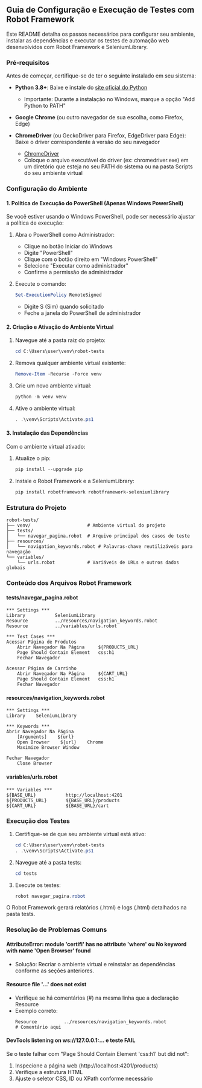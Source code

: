 ## Guia de Configuração e Execução de Testes com Robot Framework

Este README detalha os passos necessários para configurar seu ambiente, instalar as dependências e executar os testes de automação web desenvolvidos com Robot Framework e SeleniumLibrary.

### Pré-requisitos

Antes de começar, certifique-se de ter o seguinte instalado em seu sistema:

- **Python 3.8+**: Baixe e instale do [site oficial do Python](https://www.python.org/downloads/)
  - Importante: Durante a instalação no Windows, marque a opção "Add Python to PATH"

- **Google Chrome** (ou outro navegador de sua escolha, como Firefox, Edge)

- **ChromeDriver** (ou GeckoDriver para Firefox, EdgeDriver para Edge): Baixe o driver correspondente à versão do seu navegador
  - [ChromeDriver](https://chromedriver.chromium.org/downloads)
  - Coloque o arquivo executável do driver (ex: chromedriver.exe) em um diretório que esteja no seu PATH do sistema ou na pasta Scripts do seu ambiente virtual

### Configuração do Ambiente

#### 1. Política de Execução do PowerShell (Apenas Windows PowerShell)

Se você estiver usando o Windows PowerShell, pode ser necessário ajustar a política de execução:

1. Abra o PowerShell como Administrador:
   - Clique no botão Iniciar do Windows
   - Digite "PowerShell"
   - Clique com o botão direito em "Windows PowerShell"
   - Selecione "Executar como administrador"
   - Confirme a permissão de administrador

2. Execute o comando:
   ```powershell
   Set-ExecutionPolicy RemoteSigned
   ```
   - Digite S (Sim) quando solicitado
   - Feche a janela do PowerShell de administrador

#### 2. Criação e Ativação do Ambiente Virtual

1. Navegue até a pasta raiz do projeto:
   ```powershell
   cd C:\Users\user\venv\robot-tests
   ```

2. Remova qualquer ambiente virtual existente:
   ```powershell
   Remove-Item -Recurse -Force venv
   ```

3. Crie um novo ambiente virtual:
   ```powershell
   python -m venv venv
   ```

4. Ative o ambiente virtual:
   ```powershell
   . .\venv\Scripts\Activate.ps1
   ```

#### 3. Instalação das Dependências

Com o ambiente virtual ativado:

1. Atualize o pip:
   ```powershell
   pip install --upgrade pip
   ```

2. Instale o Robot Framework e a SeleniumLibrary:
   ```powershell
   pip install robotframework robotframework-seleniumlibrary
   ```

### Estrutura do Projeto

```
robot-tests/
├── venv/                     # Ambiente virtual do projeto
├── tests/
│   └── navegar_pagina.robot  # Arquivo principal dos casos de teste
├── resources/
│   └── navigation_keywords.robot # Palavras-chave reutilizáveis para navegação
└── variables/
    └── urls.robot            # Variáveis de URLs e outros dados globais
```

### Conteúdo dos Arquivos Robot Framework

#### tests/navegar_pagina.robot
```robotframework
*** Settings ***
Library           SeleniumLibrary
Resource          ../resources/navigation_keywords.robot
Resource          ../variables/urls.robot

*** Test Cases ***
Acessar Página de Produtos
    Abrir Navegador Na Página     ${PRODUCTS_URL}
    Page Should Contain Element   css:h1
    Fechar Navegador

Acessar Página de Carrinho
    Abrir Navegador Na Página     ${CART_URL}
    Page Should Contain Element   css:h1
    Fechar Navegador
```

#### resources/navigation_keywords.robot
```robotframework
*** Settings ***
Library    SeleniumLibrary

*** Keywords ***
Abrir Navegador Na Página
    [Arguments]    ${url}
    Open Browser    ${url}    Chrome
    Maximize Browser Window

Fechar Navegador
    Close Browser
```

#### variables/urls.robot
```robotframework
*** Variables ***
${BASE_URL}           http://localhost:4201
${PRODUCTS_URL}       ${BASE_URL}/products
${CART_URL}           ${BASE_URL}/cart
```

### Execução dos Testes

1. Certifique-se de que seu ambiente virtual está ativo:
   ```powershell
   cd C:\Users\user\venv\robot-tests
   . .\venv\Scripts\Activate.ps1
   ```

2. Navegue até a pasta tests:
   ```powershell
   cd tests
   ```

3. Execute os testes:
   ```powershell
   robot navegar_pagina.robot
   ```

O Robot Framework gerará relatórios (.html) e logs (.html) detalhados na pasta tests.

### Resolução de Problemas Comuns

#### AttributeError: module 'certifi' has no attribute 'where' ou No keyword with name 'Open Browser' found
- Solução: Recriar o ambiente virtual e reinstalar as dependências conforme as seções anteriores.

#### Resource file '...' does not exist
- Verifique se há comentários (#) na mesma linha que a declaração Resource
- Exemplo correto:
  ```robotframework
  Resource          ../resources/navigation_keywords.robot
  # Comentário aqui
  ```

#### DevTools listening on ws://127.0.0.1:... e teste FAIL
Se o teste falhar com "Page Should Contain Element 'css:h1' but did not":
1. Inspecione a página web (http://localhost:4201/products)
2. Verifique a estrutura HTML
3. Ajuste o seletor CSS, ID ou XPath conforme necessário
